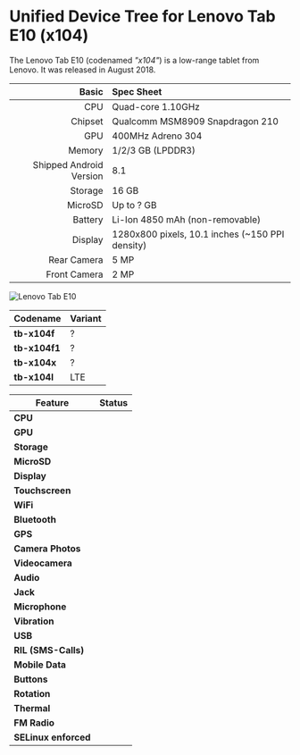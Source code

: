 Unified Device Tree for Lenovo Tab E10 (x104)
=====================================

The Lenovo Tab E10 (codenamed _"x104"_) is a low-range tablet from Lenovo.
It was released in August 2018.

Basic   | Spec Sheet
-------:|:-------------------------
CPU     | Quad-core 1.10GHz
Chipset | Qualcomm MSM8909 Snapdragon 210
GPU     | 400MHz Adreno 304
Memory  | 1/2/3 GB (LPDDR3)
Shipped Android Version | 8.1
Storage | 16 GB
MicroSD | Up to ? GB
Battery | Li-Ion 4850 mAh (non-removable)
Display | 1280x800 pixels, 10.1 inches (~150 PPI density)
Rear Camera  | 5 MP
Front Camera | 2 MP

![Lenovo Tab E10](https://p1-ofp.static.pub/medias/bWFzdGVyfHJvb3R8NTY2NjZ8aW1hZ2UvcG5nfGhkNS9oOGUvOTgwMjUwMDIxMDcxOC5wbmd8MzYxYTFhMTNlOWIxN2M1N2FlOTJlMzRlNDMyMjk3YWZmN2YxYTdmYWM4NDRlNGMwZmJkNGI0Y2M0Yjg1M2IwNQ/lenovo-tab-e10-hero.png "Lenovo Tab E10")

| Codename                  | Variant         |
|---------------------------|-----------------|
| **tb-x104f**              | ? |
| **tb-x104f1**             | ? |
| **tb-x104x**              | ? |
| **tb-x104l**              | LTE |


| Feature                   | Status          |
|---------------------------|-----------------|
| **CPU**                   | |
| **GPU**                   | |
| **Storage**               | |
| **MicroSD**               | |
| **Display**               | |
| **Touchscreen**           | |
| **WiFi**                  | |
| **Bluetooth**             | |
| **GPS**                   | |
| **Camera Photos**         | |
| **Videocamera**           | |
| **Audio**                 | |
| **Jack**                  | |
| **Microphone**            | |
| **Vibration**             | |
| **USB**                   | |
| **RIL (SMS-Calls)**       | |
| **Mobile Data**           | |
| **Buttons**               | |
| **Rotation**              | |
| **Thermal**               | |
| **FM Radio**              | |
| **SELinux enforced**      | |

